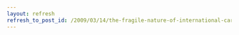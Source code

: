 ```yaml
---
layout: refresh
refresh_to_post_id: /2009/03/14/the-fragile-nature-of-international-cartels
---
```

